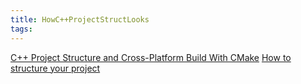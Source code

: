 ```yaml
---
title: HowC++ProjectStructLooks
tags:
---
```


[C++ Project Structure and Cross-Platform Build With CMake](https://medium.com/swlh/c-project-structure-for-cmake-67d60135f6f5)
[How to structure your project](https://cliutils.gitlab.io/modern-cmake/chapters/basics/structure.html)
